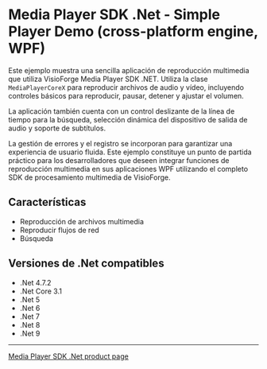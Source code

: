 # Media Player SDK .Net - Simple Player Demo (cross-platform engine, WPF)

Este ejemplo muestra una sencilla aplicación de reproducción multimedia que utiliza VisioForge Media Player SDK .NET. Utiliza la clase `MediaPlayerCoreX` para reproducir archivos de audio y vídeo, incluyendo controles básicos para reproducir, pausar, detener y ajustar el volumen.

La aplicación también cuenta con un control deslizante de la línea de tiempo para la búsqueda, selección dinámica del dispositivo de salida de audio y soporte de subtítulos.

La gestión de errores y el registro se incorporan para garantizar una experiencia de usuario fluida. Este ejemplo constituye un punto de partida práctico para los desarrolladores que deseen integrar funciones de reproducción multimedia en sus aplicaciones WPF utilizando el completo SDK de procesamiento multimedia de VisioForge.

## Características

- Reproducción de archivos multimedia
- Reproducir flujos de red
- Búsqueda

## Versiones de .Net compatibles

- .Net 4.7.2
- .Net Core 3.1
- .Net 5
- .Net 6
- .Net 7
- .Net 8
- .Net 9

---

[Media Player SDK .Net product page](https://www.visioforge.com/media-player-sdk-net)
